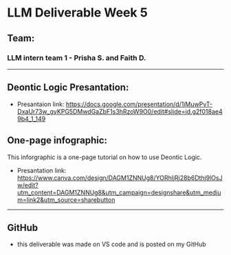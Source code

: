 # LLM Deliverable Week 5

## Team:

### LLM intern team 1 - Prisha S. and Faith D. 

---

## Deontic Logic Presantation:

* Presantaion link: https://docs.google.com/presentation/d/1iMuwPvT-DxaUr73w_gyKPG5DMwdGaZbF1s3hRzoW9O0/edit#slide=id.g2f018ae49b4_1_149

## One-page infographic:

This inforgraphic is a one-page tutorial on how to use Deontic Logic.

* Presantation link: https://www.canva.com/design/DAGM1ZNNUg8/YORhljRj28b6Dthj9lOsJw/edit?utm_content=DAGM1ZNNUg8&utm_campaign=designshare&utm_medium=link2&utm_source=sharebutton 

---

## GitHub

* this deliverable was made on VS code and is posted on my GitHub
